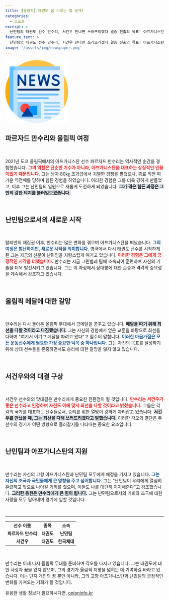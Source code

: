 ```yaml
---
title: [올림픽] 태권도 꿈 이루는 법 공개!
categories:
  - 스포츠
excerpt: >
  난민팀의 태권도 선수 만수리, 서건우 만나면 쓰러뜨리겠다 결승 진출의 목표! 아프가니스탄에서 탈출 후 다시 꿈꾸는 올림픽, 태권도를 통해 세상과 맞서는 그의 도전이 시작된다!
feature_text: >
  난민팀의 태권도 선수 만수리, 서건우 만나면 쓰러뜨리겠다 결승 진출의 목표! 아프가니스탄에서 탈출 후 다시 꿈꾸는 올림픽, 태권도를 통해 세상과 맞서는 그의 도전이 시작된다!
image: '/assets/img/newspaper.png'
---
```


<p><img src="/assets/img/newspaper.png" alt="kimp 속보" /></p>

<h2 data-ke-size="size26">파르자드 만수리와 올림픽 여정</h2>

<p data-ke-size="size16">&nbsp;</p>

<p>2021년 도쿄 올림픽에서의 아프가니스탄 선수 파르자드 만수리는 역사적인 순간을 경험했습니다. <b><span style="color: #ee2323;">그의 역할은 단순한 기수가 아니라, 아프가니스탄을 대표하는 상징적인 인물이었기 때문입니다.</span></b> 그는 남자 80㎏ 초과급에서 치열한 경쟁을 펼쳤으나, 종료 직전 따가운 역전패를 당하며 힘든 경험을 하였습니다. 이러한 경험은 그를 더욱 강하게 만들었고, 이후 그는 난민팀의 일원으로 새롭게 도전하게 되었습니다. <b><span style="background-color: #21538527;">그가 겪은 힘든 과정은 그만의 강한 의지를 불러일으켰습니다.</span></b></p>

<p data-ke-size="size16">&nbsp;</p>

<h2 data-ke-size="size26">난민팀으로서의 새로운 시작</h2>

<p data-ke-size="size16">&nbsp;</p>

<p>탈레반의 재집권 이후, 만수리는 많은 변화를 겪으며 아프가니스탄을 떠났습니다. <b><span style="color: #1a5490;">그의 여정은 험난하지만, 새로운 시작을 의미합니다.</span></b> 영국에서 다시 태권도 선수를 시작하게 된 그는 지금의 신분이 난민임을 자랑스럽게 여기고 있습니다. <b><span style="color: #ee2323;">이러한 경험은 그에게 긍정적인 시각을 더했습니다.</span></b> 만수리는 지금 그린벌레 팀에 소속되어 훈련하며 자신의 기술을 더욱 발전시키고 있습니다. 그는 이 과정에서 상대방에 대한 존중과 격려의 중요성을 계속해서 강조하고 있습니다.</p>

<p data-ke-size="size16">&nbsp;</p>

<h2 data-ke-size="size26">올림픽 메달에 대한 갈망</h2>

<p data-ke-size="size16">&nbsp;</p>

<p>만수리는 다시 돌아온 올림픽 무대에서 금메달을 꿈꾸고 있습니다. <b><span style="background-color: #21538527;">메달을 따기 위해 최선을 다할 것이라고 다짐했습니다.</span></b> 그는 자신의 경험에서 얻은 교훈을 바탕으로 최선을 다하며 "여기서 이기고 메달을 따려고 왔다"고 힘주어 말합니다. <b><span style="color: #1a5490;">이러한 마음가짐은 모든 운동선수에게 필요한 가장 중요한 덕목 중 하나입니다.</span></b> 그는 자신의 목표를 달성하기 위해 상대 선수들을 존중하면서도 승리에 대한 갈망을 잃지 않고 있습니다. </p>

<p data-ke-size="size16">&nbsp;</p>

<h2 data-ke-size="size26">서건우와의 대결 구상</h2>

<p data-ke-size="size16">&nbsp;</p>

<p>서건우 선수와의 맞대결은 만수리에게 중요한 전환점이 될 것입니다. <b><span style="color: #ee2323;">만수리는 서건우가 좋은 선수라고 인정하며 자신도 이에 맞서 최선을 다할 것이라고 밝혔습니다.</span></b> 그들은 각각의 국가를 대표하는 선수들로서, 승리를 위한 열망이 강하게 자리잡고 있습니다. <b><span style="background-color: #21538527;">서건우를 만났을 때, 그는 최선을 다해 쓰러뜨리겠다고 말했습니다.</span></b> 이러한 각오와 결단은 두 선수의 경기가 어떤 방향으로 흘러갈지를 나타내는 중요한 요소입니다.</p>

<p data-ke-size="size16">&nbsp;</p>

<h2 data-ke-size="size26">난민팀과 아프가니스탄의 지원</h2>

<p data-ke-size="size16">&nbsp;</p>

<p>만수리는 자신의 고향 아프가니스탄과 난민팀 모두에게 애정을 가지고 있습니다. <b><span style="color: #1a5490;">그는 자신의 조국과 국민들에게 큰 영향을 주고 싶어합니다.</span></b> 그는 "난민팀이 우리에게 열심히 훈련하고 앞으로 나아갈 기회를 줬으며, 이들도 나를 대단히 지지해준다"고 강조했습니다. <b><span style="background-color: #21538527;">그러한 응원은 만수리에게 큰 힘이 됩니다.</span></b> 그는 난민팀으로서의 기회와 조국에 대한 사랑을 모두 담아내며 경기에 임할 것입니다. </p>

<p data-ke-size="size16">&nbsp;</p>

<hr />

<table style="width: 100%;">
    <tr>
        <td style="text-align: center; height: 17px;"><b>선수 이름</b></td>
        <td style="text-align: center; height: 17px;"><b>종목</b></td>
        <td style="text-align: center; height: 17px;"><b>소속</b></td>
    </tr>
    <tr>
        <td style="text-align: center; height: 17px;"><b>파르자드 만수리</b></td>
        <td style="text-align: center; height: 17px;"><b>태권도</b></td>
        <td style="text-align: center; height: 17px;"><b>난민팀</b></td>
    </tr>
    <tr>
        <td style="text-align: center; height: 17px;"><b>서건우</b></td>
        <td style="text-align: center; height: 17px;"><b>태권도</b></td>
        <td style="text-align: center; height: 17px;"><b>한국체대</b></td>
    </tr>
</table>

<p data-ke-size="size16">&nbsp;</p>

<p>만수리는 이제 다시 올림픽 무대를 준비하며 각오를 다지고 있습니다. 그는 태권도에 대한 사랑과 꿈을 잃지 않으며, 그의 경기가 올림픽 지평을 넓히는 데 기여하길 바라고 있습니다. 이는 단지 개인의 꿈 뿐만 아니라, 그의 고향 아프가니스탄과 난민팀의 긍정적인 변화를 가져오는 기회가 될 것입니다.</p>
유용한 생활 정보가 필요하시다면, <a href="https://onioninfo.kr" rel="dofollow">onioninfo.kr</a>


